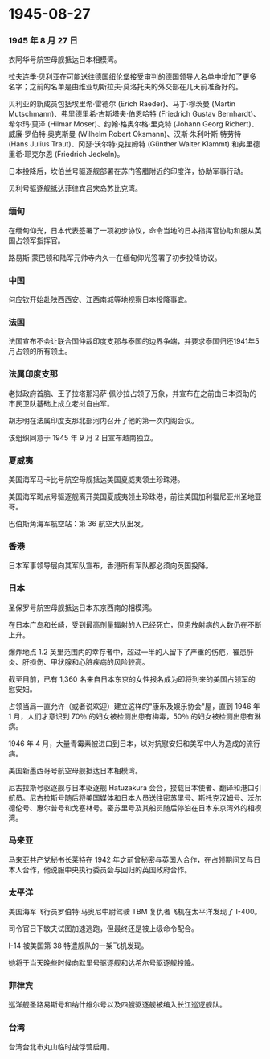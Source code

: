 # 1945-08-27

### 1945 年 8 月 27 日

衣阿华号航空母舰抵达日本相模湾。

拉夫连季·贝利亚在可能送往德国纽伦堡接受审判的德国领导人名单中增加了更多名字；之前的名单是由维亚切斯拉夫·莫洛托夫的外交部在几天前准备好的。

贝利亚的新成员包括埃里希·雷德尔 (Erich Raeder)、马丁·穆茨曼 (Martin
Mutschmann)、弗里德里希·古斯塔夫·伯恩哈特 (Friedrich Gustav
Bernhardt)、希尔玛·莫泽 (Hilmar Moser)、约翰·格奥尔格·里克特 (Johann
Georg Richert)、威廉·罗伯特·奥克斯曼 (Wilhelm Robert
Oksmann)、汉斯·朱利叶斯·特劳特 (Hans Julius Traut)、冈瑟·沃尔特·克拉姆特
(Günther Walter Klammt) 和弗里德里希·耶克尔恩 (Friedrich Jeckeln)。

日本投降后，坎伯兰号驱逐舰部署在苏门答腊附近的印度洋，协助军事行动。

贝利号驱逐舰抵达菲律宾吕宋岛苏比克湾。

### 缅甸

在缅甸仰光，日本代表签署了一项初步协议，命令当地的日本指挥官协助和服从英国占领军指挥官。

路易斯·蒙巴顿和陆军元帅寺内久一在缅甸仰光签署了初步投降协议。

### 中国

何应钦开始赴陕西西安、江西南城等地视察日本投降事宜。

### 法国

法国宣布不会让联合国仲裁印度支那与泰国的边界争端，并要求泰国归还1941年5月占领的所有领土。

### 法属印度支那

老挝政府首脑、王子拉塔那冯萨·佩沙拉占领了万象，并宣布在之前由日本资助的市民卫队基础上成立老挝自由军。

胡志明在法属印度支那北部河内召开了他的第一次内阁会议。

该组织同意于 1945 年 9 月 2 日宣布越南独立。

### 夏威夷

美国海军马卡比号航空母舰抵达美国夏威夷领土珍珠港。

美国海军斑点号驱逐舰离开美国夏威夷领土珍珠港，前往美国加利福尼亚州圣地亚哥。

巴伯斯角海军航空站：第 36 航空大队出发。

### 香港

日本军事领导层向其军队宣布，香港所有军队都必须向英国投降。

### 日本

圣保罗号航空母舰抵达日本东京西南的相模湾。

在日本广岛和长崎，受到最高剂量辐射的人已经死亡，但患放射病的人数仍在不断上升。

爆炸地点 1.2
英里范围内的幸存者中，超过一半的人留下了严重的伤疤，罹患肝炎、肝损伤、甲状腺和心脏疾病的风险较高。

截至目前，已有 1,360
名来自日本东京的女性报名成为即将到来的美国占领军的慰安妇。

占领当局一直允许（或者说欢迎）建立这样的"康乐及娱乐协会"屋，直到 1946 年
1 月，人们才意识到 70％ 的妇女被检测出患有梅毒，50％
的妇女被检测出患有淋病。

1946 年 4
月，大量青霉素被进口到日本，以对抗慰安妇和美军中人为造成的流行病。

美国新墨西哥号航空母舰抵达日本相模湾。

尼古拉斯号驱逐舰与日本驱逐舰 Hatuzakura
会合，接载日本使者、翻译和港口引航员。尼古拉斯号随后将美国媒体和日本人员送往密苏里号、斯托克汉姆号、沃尔德伦号、惠尔普号和戈塞林号。密苏里号及其船员随后停泊在日本东京湾外的相模湾。

### 马来亚

马来亚共产党秘书长莱特在 1942
年之前曾秘密与英国人合作，在占领期间又与日本人合作，他说服中央执行委员会与回归的英国政府合作。

### 太平洋

美国海军飞行员罗伯特·马奥尼中尉驾驶 TBM 复仇者飞机在太平洋发现了 I-400。

司令官日下敏夫试图加速逃跑，但最终还是被上级命令配合。

I-14 被美国第 38 特遣舰队的一架飞机发现。

她将于当天晚些时候向默里号驱逐舰和达希尔号驱逐舰投降。

### 菲律宾

巡洋舰圣路易斯号和纳什维尔号以及四艘驱逐舰被编入长江巡逻舰队。

### 台湾

台湾台北市丸山临时战俘营启用。